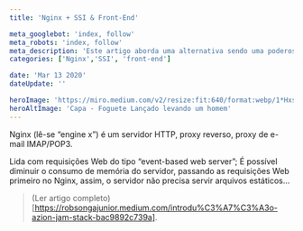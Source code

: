 ```yaml
---
title: 'Nginx + SSI & Front-End'

meta_googlebot: 'index, follow'
meta_robots: 'index, follow'
meta_description: 'Este artigo aborda uma alternativa sendo uma poderosa solução juntando tecnologias de back-end e front-end irá facilitar o trabalho de desenvolvimento, validação e deploy, impactando desde o desenvolvedor até o mais alto nível da empresa.'
categories: ['Nginx','SSI', 'front-end']

date: 'Mar 13 2020'
dateUpdate: ''

heroImage: 'https://miro.medium.com/v2/resize:fit:640/format:webp/1*HxshvkxpXBONjC_7Uy_7gQ.jpeg'
heroAltImage: 'Capa - Foguete Lançado levando um homem'
---
```


Nginx (lê-se “engine x”) é um servidor HTTP, proxy reverso, proxy de e-mail IMAP/POP3.

Lida com requisições Web do tipo “event-based web server”; É possível diminuir o consumo de memória do servidor, passando as requisições Web primeiro no Nginx, assim, o servidor não precisa servir arquivos estáticos...

> (Ler artigo completo)[https://robsongajunior.medium.com/introdu%C3%A7%C3%A3o-azion-jam-stack-bac9892c739a].
